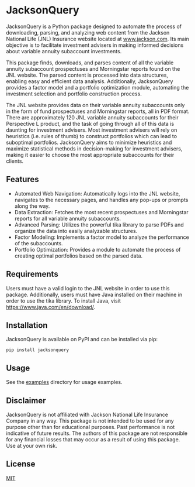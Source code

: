 # JacksonQuery

JacksonQuery is a Python package designed to automate the process of downloading, parsing, and analyzing web content 
from the Jackson National Life (JNL) Insurance website located at www.jackson.com. Its main objective is to facilitate 
investment advisers in making informed decisions about variable annuity subaccount investments.

This package finds, downloads, and parses content of all the variable annuity subaccount prospectuses and Morningstar 
reports found on the JNL website. The parsed content is processed into data structures, enabling easy and efficient data 
analysis. Additionally, JacksonQuery provides a factor model and a portfolio optimization module, automating the 
investment selection and portfolio construction process.

The JNL website provides data on their variable annuity subaccounts only in the form of fund prospectuses and 
Morningstar reports, all in PDF format. There are approximately 120 JNL variable annuity subaccounts for their 
Perspective L product, and the task of going through all of this data is daunting for investment advisers. Most 
investment advisers will rely on heuristics (i.e. rules of thumb) to construct portfolios which can lead to suboptimal 
portfolios. JacksonQuery aims to minimize heuristics and maximize statistical methods in decision-making for investment 
advisers, making it easier to choose the most appropriate subaccounts for their clients. 

## Features
- Automated Web Navigation: Automatically logs into the JNL website, navigates to the necessary pages, and handles any 
pop-ups or prompts along the way.
- Data Extraction: Fetches the most recent prospectuses and Morningstar reports for all variable annuity 
subaccounts.
- Advanced Parsing: Utilizes the powerful tika library to parse PDFs and organize the data into easily analyzable 
structures.
- Factor Modeling: Implements a factor model to analyze the performance of the subaccounts.
- Portfolio Optimization: Provides a module to automate the process of creating optimal portfolios based on the parsed 
data.

## Requirements
Users must have a valid login to the JNL website in order to use this package. Additionally, users must have Java
installed on their machine in order to use the tika library. To install Java, visit https://www.java.com/en/download/.

## Installation
JacksonQuery is available on PyPI and can be installed via pip:
```
pip install jacksonquery
```

## Usage
See the [examples](https://github.com/nathanramoscfa/JacksonQuery/tree/master/examples) directory for usage examples.

## Disclaimer
JacksonQuery is not affiliated with Jackson National Life Insurance Company in any way. This package is not intended to
be used for any purpose other than for educational purposes. Past performance is not indicative of future results. The 
authors of this package are not responsible for any financial losses that may occur as a result of using this package. 
Use at your own risk. 

## License
[MIT](https://choosealicense.com/licenses/mit/)